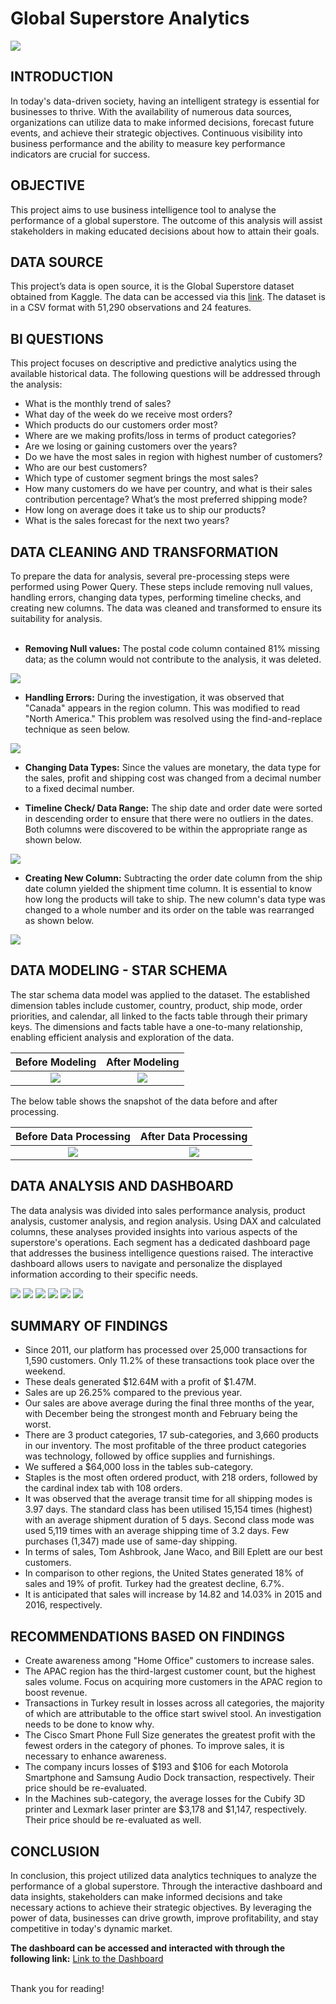 # Global Superstore Analytics
![](pexels-karolina-grabowska-5632398.jpg)

## INTRODUCTION
In today's data-driven society, having an intelligent strategy is essential for businesses to thrive. With the availability of numerous data sources, organizations can utilize data to make informed decisions, forecast future events, and achieve their strategic objectives. Continuous visibility into business performance and the ability to measure key performance indicators are crucial for success.

## OBJECTIVE
This project aims to use business intelligence tool to analyse the performance of a global superstore. The outcome of this analysis will assist stakeholders in making educated decisions about how to attain their goals.

## DATA SOURCE
This project’s data is open source, it is the Global Superstore dataset obtained from Kaggle. The data can be accessed via this [link](https://www.kaggle.com/datasets/apoorvaappz/global-super-store-dataset?select=Global_Superstore2.csv). The dataset is in a CSV format with 51,290 observations and 24 features.

## BI QUESTIONS
This project focuses on descriptive and predictive analytics using the available historical data. The following questions will be addressed through the analysis:
*	What is the monthly trend of sales? 
*	What day of the week do we receive most orders?  
*	Which products do our customers order most?  
*	Where are we making profits/loss in terms of product categories?  
*	Are we losing or gaining customers over the years?  
*	Do we have the most sales in region with highest number of customers?  
*	Who are our best customers?  
*	Which type of customer segment brings the most sales? 
*	How many customers do we have per country, and what is their sales contribution percentage?  What’s the most preferred shipping mode? 
*	How long on average does it take us to ship our products? 
*	What is the sales forecast for the next two years?

## DATA CLEANING AND TRANSFORMATION
To prepare the data for analysis, several pre-processing steps were performed using Power Query. These steps include removing null values, handling errors, changing data types, performing timeline checks, and creating new columns. The data was cleaned and transformed to ensure its suitability for analysis. <br>
<br>
* __Removing Null values:__ The postal code column contained 81% missing data; as the column would not contribute to the analysis, it was deleted. <br>
 
![](null.PNG)

* **Handling Errors:** During the investigation, it was observed that "Canada" appears in the region column. This was modified to read "North America." This problem was resolved using the find-and-replace technique as seen below. <br>

![](re_canada.PNG)

* **Changing Data Types:** Since the values are monetary, the data type for the sales, profit and shipping cost was changed from a decimal number to a fixed decimal number.

* **Timeline Check/ Data Range:** The ship date and order date were sorted in descending order to ensure that there were no outliers in the dates. Both columns were discovered to be within the appropriate range as shown below.

![](date_sort.PNG)
* **Creating New Column:** Subtracting the order date column from the ship date column yielded the shipment time column. It is essential to know how long the products will take to ship. The new column's data type was changed to a whole number and its order on the table was rearranged as shown below.

![](re_ship_time.PNG)


## DATA MODELING - STAR SCHEMA
The star schema data model was applied to the dataset. The established dimension tables include customer, country, product, ship mode, order priorities, and calendar, all linked to the facts table through their primary keys. The dimensions and facts table have a one-to-many relationship, enabling efficient analysis and exploration of the data.

Before Modeling           | After Modeling
:-------------------------:| :-----------------------:
![](before_model.PNG)       | ![](after_model.PNG)

The below table shows the snapshot of the data before and after processing.

Before Data Processing | After Data Processing
:-------------------------:| :-----------------------:
![](first_view.PNG)  |  ![](after_processing.png)

## DATA ANALYSIS AND DASHBOARD
The data analysis was divided into sales performance analysis, product analysis, customer analysis, and region analysis. Using DAX and calculated columns, these analyses provided insights into various aspects of the superstore's operations. Each segment has a dedicated dashboard page that addresses the business intelligence questions raised. The interactive dashboard allows users to navigate and personalize the displayed information according to their specific needs.

![](home.png) 
![](sales.PNG) 
![](products.jpg)
![](customers.jpg)
![](region.jpg)
![](profit-loss.jpg)

## SUMMARY OF FINDINGS

* Since 2011, our platform has processed over 25,000 transactions for 1,590 customers. Only 11.2% of these transactions took place over the weekend.
* These deals generated $12.64M with a profit of $1.47M.
* Sales are up 26.25%  compared to the previous year. 
* Our sales are above average during the final three months of the year, with December being the strongest month and February being the worst.
* There are 3 product categories, 17 sub-categories, and 3,660 products in our inventory. The most profitable of the three product categories was technology, followed by office supplies and furnishings. 
* We suffered a $64,000 loss in the tables sub-category. 
* Staples is the most often ordered product, with 218 orders, followed by the cardinal index tab with 108 orders. 
* It was observed that the average transit time for all shipping modes is 3.97 days. The standard class has been utilised 15,154 times (highest) with an average shipment duration of 5 days. Second class mode was used 5,119 times with an average shipping time of 3.2 days. Few purchases (1,347) made use of same-day shipping. 
* In terms of sales, Tom Ashbrook, Jane Waco, and Bill Eplett are our best customers. 
* In comparison to other regions, the United States generated 18% of sales and 19% of profit. Turkey had the greatest decline, 6.7%.
* It is anticipated that sales will increase by 14.82 and 14.03% in 2015 and 2016, respectively. 

## RECOMMENDATIONS BASED ON FINDINGS

* Create awareness among "Home Office" customers to increase sales.
* The APAC region has the third-largest customer count, but the highest sales volume. Focus on acquiring more customers in the APAC region to boost revenue. 
* Transactions in Turkey result in losses across all categories, the majority of which are attributable to the office start swivel stool. An investigation needs to be done to know why.
* The Cisco Smart Phone Full Size generates the greatest profit with the fewest orders in the category of phones. To improve sales, it is necessary to enhance awareness. 
* The company incurs losses of $193 and $106 for each Motorola Smartphone and Samsung Audio Dock transaction, respectively. Their price should be re-evaluated.
* In the Machines sub-category, the average losses for the Cubify 3D printer and Lexmark laser printer are $3,178 and $1,147, respectively. Their price should be re-evaluated as well.


## CONCLUSION
In conclusion, this project utilized data analytics techniques to analyze the performance of a global superstore. Through the interactive dashboard and data insights, stakeholders can make informed decisions and take necessary actions to achieve their strategic objectives. By leveraging the power of data, businesses can drive growth, improve profitability, and stay competitive in today's dynamic market.
<br>

**The dashboard can be accessed and interacted with through the following link:** [Link to the Dashboard](https://app.powerbi.com/view?r=eyJrIjoiNzJjOTA0NDgtNDkxOS00ODlmLTk0MzQtZWIwMDc1YTZlYTc5IiwidCI6IjVmZjhkZDRiLTBiZDMtNGRjYS1hNjc2LTgzNmQwN2I0MWNhMSIsImMiOjh9&pageName=ReportSection88dcf553296e4e3790dc)

<br>
Thank you for reading!
